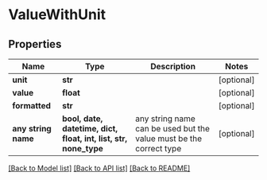 # ValueWithUnit


## Properties
Name | Type | Description | Notes
------------ | ------------- | ------------- | -------------
**unit** | **str** |  | [optional] 
**value** | **float** |  | [optional] 
**formatted** | **str** |  | [optional] 
**any string name** | **bool, date, datetime, dict, float, int, list, str, none_type** | any string name can be used but the value must be the correct type | [optional]

[[Back to Model list]](../README.md#documentation-for-models) [[Back to API list]](../README.md#documentation-for-api-endpoints) [[Back to README]](../README.md)


